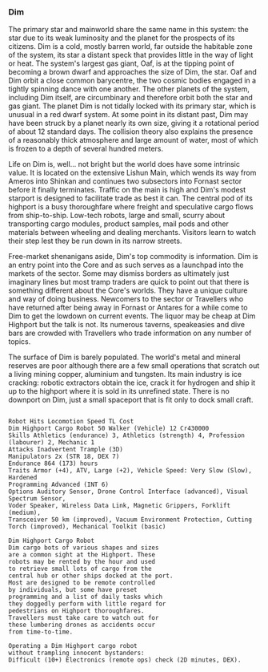 ### Dim

The primary star and mainworld share the same name in this system: the star due to its weak luminosity and the planet for the prospects of its  citizens. Dim is a cold, mostly barren world, far outside the habitable zone of the system, its star a distant speck that provides little in the way of light or heat. The system's largest gas giant, Oaf, is at the tipping point of becoming a brown dwarf and approaches the size of Dim, the star. Oaf and Dim orbit a close common barycentre, the two cosmic bodies engaged in a tightly spinning dance with one another. The other planets of the system, including Dim itself, are circumbinary and therefore orbit both the star and gas giant. The planet Dim is not tidally locked with its primary star, which is unusual in a red dwarf system. At some point in its distant past, Dim may have been struck by a planet nearly its own size, giving it a rotational period of about 12 standard days. The collision theory also explains the presence of a reasonably thick atmosphere and large amount of water, most of which is frozen to a depth of several hundred meters.

Life on Dim is, well... not bright but the world does have some intrinsic value. It is located on the extensive Lishun Main, which wends its way from Ameros into Shinkan and continues two subsectors into Fornast sector before it finally terminates. Traffic on the main is high and Dim's modest starport is designed to facilitate trade as best it can. The central pod of its highport is a busy thoroughfare where freight and speculative cargo flows from ship-to-ship. Low-tech robots, large and small, scurry about transporting cargo modules, product samples, mail pods and other materials between wheeling and dealing merchants. Visitors learn to watch their step lest they be run down in its narrow streets.

Free-market shenanigans aside, Dim's top commodity is information. Dim is an entry point into the Core and as such serves as a launchpad into the markets of the sector. Some may dismiss borders as ultimately just imaginary lines but most tramp traders are quick to point out that there is something different about the Core's worlds. They have a unique culture and way of doing business. Newcomers to the sector or Travellers who have returned after being away in Fornast or Antares for a while come to Dim to get the lowdown on current events. The liquor may be cheap at Dim Highport but the talk is not. Its numerous taverns, speakeasies and dive bars are crowded with Travellers who trade information on any number of topics.

The surface of Dim is barely populated. The world's metal and mineral reserves are poor although there are a few small operations that scratch out a living mining copper, aluminium and tungsten. Its main industry is ice cracking: robotic extractors obtain the ice, crack it for hydrogen and ship it up to the highport where it is sold in its unrefined state. There is no downport on Dim, just a small spaceport that is fit only to dock small craft.

```

Robot Hits Locomotion Speed TL Cost
Dim Highport Cargo Robot 50 Walker (Vehicle) 12 Cr430000
Skills Athletics (endurance) 3, Athletics (strength) 4, Profession (labourer) 2, Mechanic 1
Attacks Inadvertent Trample (3D)
Manipulators 2x (STR 18, DEX 7)
Endurance 864 (173) hours
Traits Armor (+4), ATV, Large (+2), Vehicle Speed: Very Slow (Slow), Hardened
Programming Advanced (INT 6)
Options Auditory Sensor, Drone Control Interface (advanced), Visual Spectrum Sensor,
Voder Speaker, Wireless Data Link, Magnetic Grippers, Forklift (medium),
Transceiver 50 km (improved), Vacuum Environment Protection, Cutting Torch (improved), Mechanical Toolkit (basic)

Dim Highport Cargo Robot
Dim cargo bots of various shapes and sizes
are a common sight at the Highport. These
robots may be rented by the hour and used
to retrieve small lots of cargo from the
central hub or other ships docked at the port.
Most are designed to be remote controlled
by individuals, but some have preset
programming and a list of daily tasks which
they doggedly perform with little regard for
pedestrians on Highport thoroughfares.
Travellers must take care to watch out for
these lumbering drones as accidents occur
from time-to-time.

Operating a Dim Highport cargo robot
without trampling innocent bystanders:
Difficult (10+) Electronics (remote ops) check (2D minutes, DEX).

```
